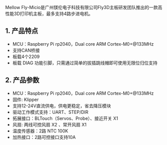 Mellow Fly-Micio是广州镁伦电子科技有限公司Fly3D主板研发团队推出的一款高性能3D打印机主板，最多支持4路步进电机。



## **1. 产品特点**

* MCU：Raspberry Pi rp2040，Dual core ARM Cortex-M0+@133MHz
* 支持CAN桥接
* 板载4个2209
* 板载 DIAG 功能引脚，只需通过简单的拔插跳线帽即可使用无限位归位支持



## **2. 产品参数**

* MCU：Raspberry Pi rp2040，Dual core ARM Cortex-M0+@133MHz
* 固件:  Klipper
* 支持12-24V直流供电，供电更稳定，省去降压模块
* 驱动工作模式支持：UART、STEP/DIR
* 拓展接口：BLTouch（Servos、Probe）、接近开关 X1
* 风扇: 两线可控风扇 X2 、常开风扇 X1
* 温度传感器：2路 NTC 100K
* 加热接口：2路可控接口支持10A


